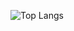 ![Top Langs](https://github-readme-stats.vercel.app/api/top-langs/?username=nicolas-angeli&layout=compact)
